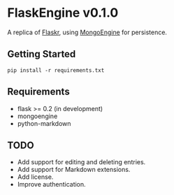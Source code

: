 FlaskEngine v0.1.0
===

A replica of [Flaskr](http://flask.pocoo.org/docs/tutorial/ "Flaskr - Flask Tutorial"), using [MongoEngine](http://hmarr.com/mongoengine/ "MongoEngine Docs") for persistence.

## Getting Started

    pip install -r requirements.txt

## Requirements

* flask >= 0.2 (in development)
* mongoengine
* python-markdown

## TODO

* Add support for editing and deleting entries.
* Add support for Markdown extensions.
* Add license.
* Improve authentication.